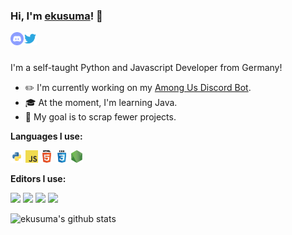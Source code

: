 ### Hi, I'm [ekusuma][website]! 👋

<a href="https://discord.gg/PBYerVS">
  <img align="left" alt="ekusuma's Discord" width="21px" src="assets/discord-round.svg" />
</a>
<a href="https://twitter.com/ekusumaWasTaken">
  <img align="left" alt="ekusuma | Twitter" width="21px" src="assets/twitter.svg" />
</a>

<br />
<br />

I'm a self-taught Python and Javascript Developer from Germany!

-   ✏️ I'm currently working on my [Among Us Discord Bot][current-project].
-   🎓 At the moment, I'm learning Java.
-   🎯 My goal is to scrap fewer projects.

**Languages I use:**

[<code><img height="20" src="https://raw.githubusercontent.com/github/explore/80688e429a7d4ef2fca1e82350fe8e3517d3494d/topics/python/python.png"></code>](https://github.com/search?q=user%3Aekusuma+language%3Apython)
[<code><img height="20" src="https://raw.githubusercontent.com/github/explore/80688e429a7d4ef2fca1e82350fe8e3517d3494d/topics/javascript/javascript.png"></code>](https://github.com/search?q=user%3Aekusuma+language%3Ajavascript)
[<code><img height="20" src="https://raw.githubusercontent.com/github/explore/80688e429a7d4ef2fca1e82350fe8e3517d3494d/topics/html/html.png"></code>](https://github.com/search?q=user%3Aekusuma+language%3Ahtml)
[<code><img height="20" src="https://raw.githubusercontent.com/github/explore/80688e429a7d4ef2fca1e82350fe8e3517d3494d/topics/css/css.png"></code>](https://github.com/search?q=user%3Aekusuma+language%3Acss)
<code><img height="20" src="https://raw.githubusercontent.com/github/explore/80688e429a7d4ef2fca1e82350fe8e3517d3494d/topics/nodejs/nodejs.png"></code>

**Editors I use:**

<code><img height="20" src="https://cdn.jsdelivr.net/gh/chocolatey-community/chocolatey-coreteampackages@00a000c7e5d8cc0d8416468e164eef281f843bff/icons/vscode.png"></code>
<code><img height="20" src="https://upload.wikimedia.org/wikipedia/commons/d/d5/IntelliJ_IDEA_Logo.svg"></code>
<code><img height="20" src="https://upload.wikimedia.org/wikipedia/commons/3/33/Figma-logo.svg"></code>
<code><img height="20" src="https://upload.wikimedia.org/wikipedia/en/d/d2/Sublime_Text_3_logo.png"></code>

![ekusuma's github stats](https://github-readme-stats.vercel.app/api?username=ekusuma&hide=stars,prs&include_all_commits=true)

<br />
<br />

[website]: https://ekusuma.gituhub.io
[discord]: https://discord.gg/PBYerVS
[twitter]: https://twitter.com/ekusumaWasTaken
[current-project]: https://github.com/ekusuma/among_us_bot

